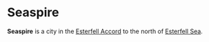 # Seaspire

**Seaspire** is a city in the [Esterfell Accord](esterfell-accord.md) to the north of [Esterfell Sea](../../ch-1-welcome-to-mote/esterfell/lenya/esterfell-sea/esterfell-sea.md).
